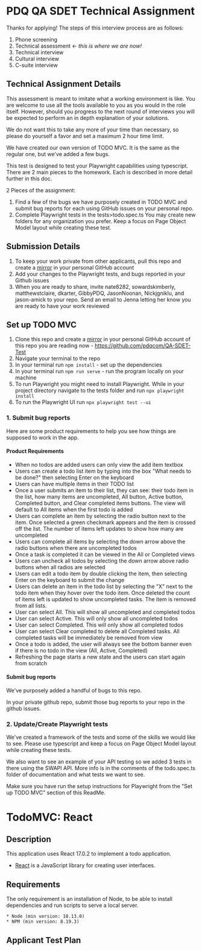# PDQ QA SDET Technical Assignment
Thanks for applying! The steps of this interview process are as follows:
1. Phone screening
2. Technical assessment <- *this is where we are now!*
3. Technical interview
4. Cultural interview
5. C-suite interview

## Technical Assignment Details
This assessment is meant to imitate what a working environment is like. You are welcome to use all the tools available to you as you would in the role itself. However, should you progress to the next round of interviews you will be expected to perform an in depth explanation of your solutions.

We do not want this to take any more of your time than necessary, so please do yourself a favor and set a maximum 2 hour time limit. 

We have created our own version of TODO MVC. It is the same as the regular one, but we've added a few bugs.

This test is designed to test your Playwright capabilities using typescript. There are 2 main pieces to the homework. Each is described in more detail further in this doc.

2 Pieces of the assignment:

1. Find a few of the bugs we have purposely created in TODO MVC and submit bug reports for each using GitHub issues on your personal repo.
2. Complete Playwright tests in the tests>todo.spec.ts You may create new folders for any organization you prefer. Keep a focus on Page Object Model layout while creating these test.

## Submission Details
1. To keep your work private from other applicants, pull this repo and create a [mirror](https://docs.github.com/en/repositories/creating-and-managing-repositories/duplicating-a-repository) in your personal GitHub account
2. Add your changes to the Playwright tests, and bugs reported in your Github issues
3. When you are ready to share, invite nate8282, sowardskimberly, matthewstclaire, dkarter, GibbyPDQ, JasonNoonan, Nickjgniklu, and jason-amick to your repo. Send an email to Jenna letting her know you are ready to have your work reviewed

## Set up TODO MVC

1. Clone this repo and create a [mirror](https://docs.github.com/en/repositories/creating-and-managing-repositories/duplicating-a-repository) in your personal GitHub account of this repo you are reading now - https://github.com/pdqcom/QA-SDET-Test
2. Navigate your terminal to the repo
3. In your terminal run `npm install` - set up the dependencies
4. In your terminal run `npm run serve` - run the program locally on your machine
5. To run Playwright you might need to install Playwright. While in your project directory navigate to the tests folder and run `npx playwright install`
6. To run the Playwright UI run `npx playwright test --ui`


### 1. Submit bug reports
Here are some product requirements to help you see how things are supposed to work in the app. 

#### Product Requirements
- When no todos are added users can only view the add item textbox
- Users can create a todo list item by typing into the box "What needs to be done?" then selecting Enter on the keyboard
- Users can have multiple items in their TODO list
- Once a user submits an item to their list, they can see: their todo item in the list, how many items are uncompleted, All button, Active button, Completed button, and Clear completed items buttons. The view will default to All items when the first todo is added
- Users can complete an item by selecting the radio button next to the item. Once selected a green checkmark appears and the item is crossed off the list. The number of items left updates to show how many are uncompleted
- Users can complete all items by selecting the down arrow above the radio buttons when there are uncompleted todos
- Once a task is completed it can be viewed in the All or Completed views
- Users can uncheck all todos by selecting the down arrow above radio buttons when all radios are selected
- Users can edit a todo item by double clicking the item, then selecting Enter on the keyboard to submit the change
- Users can delete an item in the todo list by selecting the "X" next to the todo item when they hover over the todo item. Once deleted the count of items left is updated to show uncompleted tasks. The item is removed from all lists. 
- User can select All. This will show all uncompleted and completed todos
- User can select Active. This will only show all uncompleted todos
- User can select Completed. This will only show all completed todos
- User can select Clear completed to delete all Completed tasks. All completed tasks will be immediately be removed from view
- Once a todo is added, the user will always see the bottom banner even if there is no todo in the view (All, Active, Completed)
- Refreshing the page starts a new state and the users can start again from scratch

#### Submit bug reports
We've purposely added a handful of bugs to this repo.

In your private github repo, submit those bug reports to your repo in the github issues.

### 2. Update/Create Playwright tests
We've created a framework of the tests and some of the skills we would like to see. Please use typescript and keep a focus on Page Object Model layout while creating these tests.

We also want to see an example of your API testing so we added 3 tests in there using the SWAPI API. More info is in the comments of the todo.spec.ts folder of documentation and what tests we want to see.

Make sure you have run the setup instructions for Playwright from the "Set up TODO MVC" section of this ReadMe.



# TodoMVC: React

## Description

This application uses React 17.0.2 to implement a todo application.

-   [React](https://reactjs.org/) is a JavaScript library for creating user interfaces.

## Requirements

The only requirement is an installation of Node, to be able to install dependencies and run scripts to serve a local server.

```
* Node (min version: 18.13.0)
* NPM (min version: 8.19.3)
```

## Applicant Test Plan
